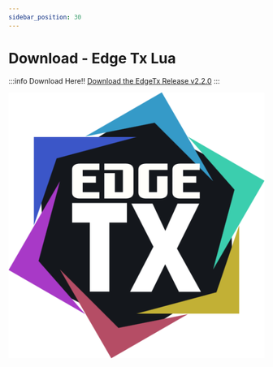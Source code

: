 ```yaml
---
sidebar_position: 30
---
```


# Download - Edge Tx Lua

:::info Download Here!!
[Download the EdgeTx Release v2.2.0](https://github.com/rotorflight/rotorflight-lua-scripts/releases/tag/release%2F2.2.0)
:::

![Edge Tx](../setup/img/edgetx-logo.png)
